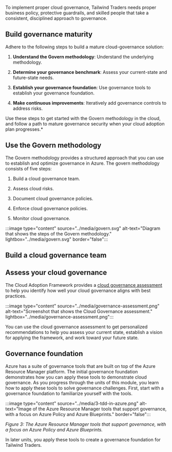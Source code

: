 To implement proper cloud governance, Tailwind Traders needs proper business policy, protective guardrails, and skilled people that take a consistent, disciplined approach to governance.

## Build governance maturity

Adhere to the following steps to build a mature cloud-governance solution:

1. **Understand the Govern methodology**: Understand the underlying methodology.

1. **Determine your governance benchmark**: Assess your current-state and future-state needs.
1. **Establish your governance foundation**: Use governance tools to establish your governance foundation.
1. **Make continuous improvements**: Iteratively add governance controls to address risks.

Use these steps to get started with the Govern methodology in the cloud, and follow a path to mature governance security when your cloud adoption plan progresses.*

## Use the Govern methodology

The Govern methodology provides a structured approach that you can use to establish and optimize governance in Azure. The govern methodology consists of five steps:

1. Build a cloud governance team.  

1. Assess cloud risks.
1. Document cloud governance policies.
1. Enforce cloud governance policies.
1. Monitor cloud governance.

:::image type="content" source="../media/govern.svg" alt-text="Diagram that shows the steps of the Govern methodology." lightbox="../media/govern.svg" border="false":::

## Build a cloud governance team



## Assess your cloud governance

The Cloud Adoption Framework provides a [cloud governance assessment](/assessments/b1891add-7646-4d60-a875-32a4ab26327e/) to help you identify how well your cloud governance aligns with best practices.

:::image type="content" source="../media/governance-assessment.png" alt-text="Screenshot that shows the Cloud Governance assessment." lightbox="../media/governance-assessment.png":::

You can use the cloud governance assessment to get personalized recommendations to help you assess your current state, establish a vision for applying the framework, and work toward your future state.

## Governance foundation

<maybe remove or just focus on tools. Note Blueprints in image.>

Azure has a suite of governance tools that are built on top of the Azure Resource Manager platform. The initial governance foundation demonstrates how you can apply these tools to demonstrate cloud governance. As you progress through the units of this module, you learn how to apply these tools to solve governance challenges. First, start with a governance foundation to familiarize yourself with the tools.

:::image type="content" source="../media/3-tdd-in-azure.png" alt-text="Image of the Azure Resource Manager tools that support governance, with a focus on Azure Policy and Azure Blueprints." border="false":::

*Figure 3: The Azure Resource Manager tools that support governance, with a focus on Azure Policy and Azure Blueprints.*

In later units, you apply these tools to create a governance foundation for Tailwind Traders.
